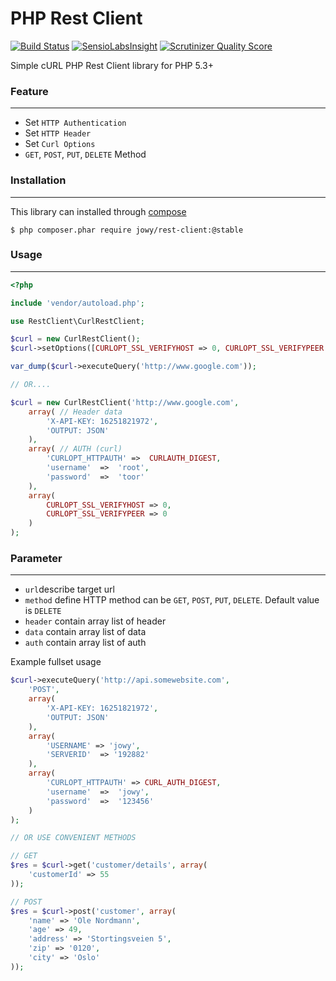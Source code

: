 PHP Rest Client
===
[![Build Status](https://travis-ci.org/Atriedes/rest-client.png?branch=master)](https://travis-ci.org/Atriedes/rest-client)
[![SensioLabsInsight](https://insight.sensiolabs.com/projects/801873ad-6136-48e1-8cd5-bed4d4fdd6c1/mini.png)](https://insight.sensiolabs.com/projects/801873ad-6136-48e1-8cd5-bed4d4fdd6c1)
[![Scrutinizer Quality Score](https://scrutinizer-ci.com/g/Atriedes/rest-client/badges/quality-score.png?s=54e6bdd4a59463c1d523a20a0668c60ddd6972a4)](https://scrutinizer-ci.com/g/Atriedes/rest-client/)

Simple cURL PHP Rest Client library for PHP 5.3+

### Feature
---
* Set `HTTP Authentication`
* Set `HTTP Header`
* Set `Curl Options`
* `GET`, `POST`, `PUT`, `DELETE` Method

### Installation
---
This library can installed through [compose](http://getcomposer.org/)

```
$ php composer.phar require jowy/rest-client:@stable
```

### Usage
---

```php
<?php

include 'vendor/autoload.php';

use RestClient\CurlRestClient;

$curl = new CurlRestClient();
$curl->setOptions([CURLOPT_SSL_VERIFYHOST => 0, CURLOPT_SSL_VERIFYPEER => 0]);

var_dump($curl->executeQuery('http://www.google.com'));

// OR....

$curl = new CurlRestClient('http://www.google.com',
    array( // Header data
        'X-API-KEY: 16251821972',
        'OUTPUT: JSON'
    ),
    array( // AUTH (curl)
        'CURLOPT_HTTPAUTH' =>  CURLAUTH_DIGEST,
        'username'  =>  'root',
        'password'  =>  'toor'
    ),
    array(
        CURLOPT_SSL_VERIFYHOST => 0,
        CURLOPT_SSL_VERIFYPEER => 0
    )
);


```

### Parameter
---

* `url`describe target url
* `method` define HTTP method can be `GET`, `POST`, `PUT`, `DELETE`. Default value is `DELETE`
* `header` contain array list of header
* `data` contain array list of data
* `auth` contain array list of auth

Example fullset usage

```php
$curl->executeQuery('http://api.somewebsite.com',
    'POST',
    array(
        'X-API-KEY: 16251821972',
        'OUTPUT: JSON'
    ),
    array(
        'USERNAME' => 'jowy',
        'SERVERID'  => '192882'
    ),
    array(
        'CURLOPT_HTTPAUTH' => CURL_AUTH_DIGEST,
        'username'  =>  'jowy',
        'password'  =>  '123456'
    )
);

// OR USE CONVENIENT METHODS

// GET
$res = $curl->get('customer/details', array(
    'customerId' => 55
));

// POST
$res = $curl->post('customer', array(
    'name' => 'Ole Nordmann',
    'age' => 49,
    'address' => 'Stortingsveien 5',
    'zip' => '0120',
    'city' => 'Oslo'
));
```

